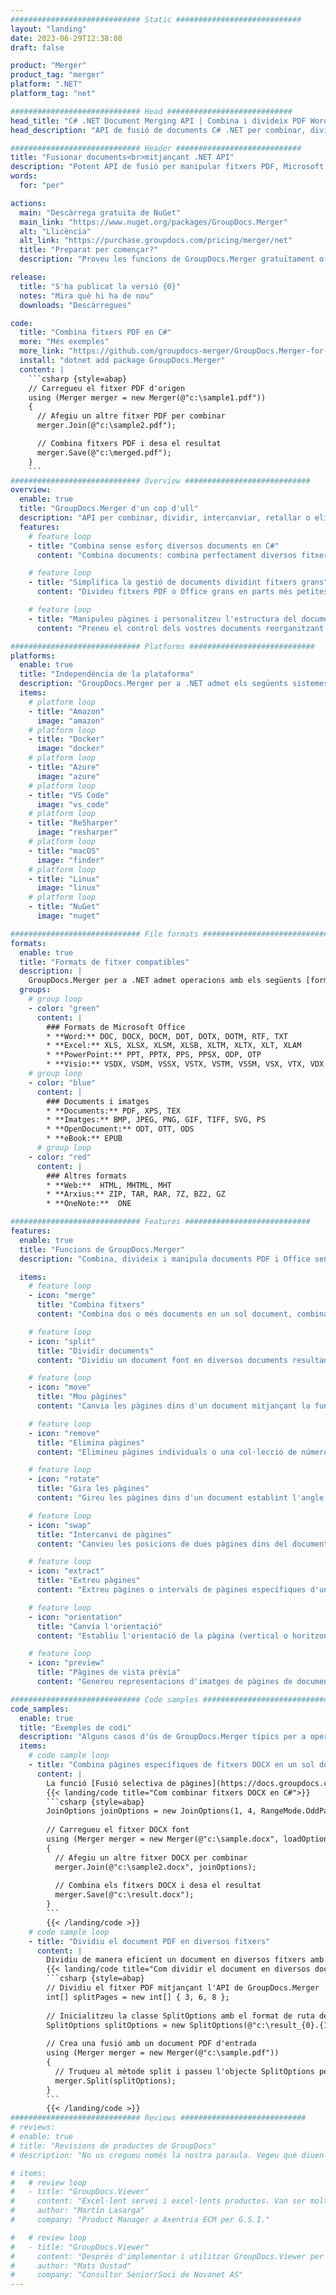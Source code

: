 ```yaml
---
############################# Static ############################
layout: "landing"
date: 2023-06-29T12:38:08
draft: false

product: "Merger"
product_tag: "merger"
platform: ".NET"
platform_tag: "net"

############################# Head ############################
head_title: "C# .NET Document Merging API | Combina i divideix PDF Word Excel EPUB"
head_description: "API de fusió de documents C# .NET per combinar, dividir, intercanviar o eliminar pàgines de documents de PDF, Microsoft Word, Excel, presentacions, Visio i formats d'imatge."

############################# Header ############################
title: "Fusionar documents<br>mitjançant .NET API"
description: "Potent API de fusió per manipular fitxers PDF, Microsoft Office, HTML i imatges."
words:
  for: "per"

actions:
  main: "Descàrrega gratuïta de NuGet"
  main_link: "https://www.nuget.org/packages/GroupDocs.Merger"
  alt: "Llicència"
  alt_link: "https://purchase.groupdocs.com/pricing/merger/net"
  title: "Preparat per començar?"
  description: "Proveu les funcions de GroupDocs.Merger gratuïtament o sol·liciteu una llicència"

release:
  title: "S'ha publicat la versió {0}"
  notes: "Mira què hi ha de nou"
  downloads: "Descàrregues"

code:
  title: "Combina fitxers PDF en C#"
  more: "Més exemples"
  more_link: "https://github.com/groupdocs-merger/GroupDocs.Merger-for-.NET"
  install: "dotnet add package GroupDocs.Merger"
  content: |
    ```csharp {style=abap}   
    // Carregueu el fitxer PDF d'origen
    using (Merger merger = new Merger(@"c:\sample1.pdf"))
    {
      // Afegiu un altre fitxer PDF per combinar
      merger.Join(@"c:\sample2.pdf");

      // Combina fitxers PDF i desa el resultat
      merger.Save(@"c:\merged.pdf");
    }
    ```
############################# Overview ############################
overview:
  enable: true
  title: "GroupDocs.Merger d'un cop d'ull"
  description: "API per combinar, dividir, intercanviar, retallar o eliminar documents, diapositives i diagrames en aplicacions .NET"
  features:
    # feature loop
    - title: "Combina sense esforç diversos documents en C#"
      content: "Combina documents: combina perfectament diversos fitxers PDF i Office en un sol document, amb suport per a una àmplia gamma de formats. GroupDocs.Merger per a .NET fa que la fusió de documents sigui ràpida i sense problemes."

    # feature loop
    - title: "Simplifica la gestió de documents dividint fitxers grans"
      content: "Divideu fitxers PDF o Office grans en parts més petites i més manejables amb facilitat. GroupDocs.Merger per a .NET us permet dividir documents en funció de pàgines, intervals específics o fins i tot extreure pàgines individuals sense esforç."

    # feature loop
    - title: "Manipuleu pàgines i personalitzeu l'estructura del document: reordena, intercanvia o elimina"
      content: "Preneu el control dels vostres documents reorganitzant les pàgines, eliminant pàgines no desitjades o afegint-ne de noves. GroupDocs.Merger per a .NET us permet manipular l'estructura del document, la qual cosa us permet personalitzar i adaptar els vostres fitxers segons les vostres necessitats específiques."

############################# Platforms ############################
platforms:
  enable: true
  title: "Independència de la plataforma"
  description: "GroupDocs.Merger per a .NET admet els següents sistemes operatius, marcs i gestors de paquets"
  items:
    # platform loop
    - title: "Amazon"
      image: "amazon"
    # platform loop
    - title: "Docker"
      image: "docker"
    # platform loop
    - title: "Azure"
      image: "azure"
    # platform loop
    - title: "VS Code"
      image: "vs_code"
    # platform loop
    - title: "ReSharper"
      image: "resharper"
    # platform loop
    - title: "macOS"
      image: "finder"
    # platform loop
    - title: "Linux"
      image: "linux"
    # platform loop
    - title: "NuGet"
      image: "nuget"

############################# File formats ############################
formats:
  enable: true
  title: "Formats de fitxer compatibles"
  description: |
    GroupDocs.Merger per a .NET admet operacions amb els següents [formats de fitxer de document](https://docs.groupdocs.com/merger/net/supported-document-formats/).
  groups:
    # group loop
    - color: "green"
      content: |
        ### Formats de Microsoft Office
        * **Word:** DOC, DOCX, DOCM, DOT, DOTX, DOTM, RTF, TXT
        * **Excel:** XLS, XLSX, XLSM, XLSB, XLTM, XLTX, XLT, XLAM
        * **PowerPoint:** PPT, PPTX, PPS, PPSX, ODP, OTP
        * **Visio:** VSDX, VSDM, VSSX, VSTX, VSTM, VSSM, VSX, VTX, VDX
    # group loop
    - color: "blue"
      content: |
        ### Documents i imatges
        * **Documents:** PDF, XPS, TEX
        * **Imatges:** BMP, JPEG, PNG, GIF, TIFF, SVG, PS
        * **OpenDocument:** ODT, OTT, ODS
        * **eBook:** EPUB
      # group loop
    - color: "red"
      content: |
        ### Altres formats
        * **Web:**  HTML, MHTML, MHT
        * **Arxius:** ZIP, TAR, RAR, 7Z, BZ2, GZ
        * **OneNote:**  ONE

############################# Features ############################
features:
  enable: true
  title: "Funcions de GroupDocs.Merger"
  description: "Combina, divideix i manipula documents PDF i Office sense problemes"

  items:
    # feature loop
    - icon: "merge"
      title: "Combina fitxers"
      content: "Combina dos o més documents en un sol document, combinant pàgines específiques o intervals de pàgines de diversos documents font."

    # feature loop
    - icon: "split"
      title: "Dividir documents"
      content: "Dividiu un document font en diversos documents resultants mitjançant l'operació de dividir."

    # feature loop
    - icon: "move"
      title: "Mou pàgines"
      content: "Canvia les pàgines dins d'un document mitjançant la funció MovePage."

    # feature loop
    - icon: "remove"
      title: "Elimina pàgines"
      content: "Elimineu pàgines individuals o una col·lecció de números de pàgina específics del document font."

    # feature loop
    - icon: "rotate"
      title: "Gira les pàgines"
      content: "Gireu les pàgines dins d'un document establint l'angle de rotació a 90, 180 o 270 graus mitjançant l'operació Gira pàgines."

    # feature loop
    - icon: "swap"
      title: "Intercanvi de pàgines"
      content: "Canvieu les posicions de dues pàgines dins del document font, creant un document nou amb posicions de pàgina intercanviades."

    # feature loop
    - icon: "extract"
      title: "Extreu pàgines"
      content: "Extreu pàgines o intervals de pàgines específiques d'un document font, generant un document nou que conté només les pàgines seleccionades."

    # feature loop
    - icon: "orientation"
      title: "Canvia l'orientació"
      content: "Establiu l'orientació de la pàgina (vertical o horitzontal) per a pàgines específiques o totes del document mitjançant l'operació Canvi d'orientació."

    # feature loop
    - icon: "preview"
      title: "Pàgines de vista prèvia"
      content: "Genereu representacions d'imatges de pàgines de documents per entendre millor el contingut i l'estructura. Feu visualitzacions prèvies de totes les pàgines o només de pàgines específiques."

############################# Code samples ############################
code_samples:
  enable: true
  title: "Exemples de codi"
  description: "Alguns casos d'ús de GroupDocs.Merger típics per a operacions .NET"
  items:
    # code sample loop
    - title: "Combina pàgines específiques de fitxers DOCX en un sol document"
      content: |
        La funció [Fusió selectiva de pàgines](https://docs.groupdocs.com/merger/net/merge-pages-from-various-documents/) us permet extreure i combinar només el contingut desitjat de cada fitxer. Aquí teniu un exemple de com aconseguir una fusió selectiva de pàgines amb C#:
        {{< landing/code title="Com combinar fitxers DOCX en C#">}}
        ```csharp {style=abap}   
        JoinOptions joinOptions = new JoinOptions(1, 4, RangeMode.OddPages);
        
        // Carregueu el fitxer DOCX font
        using (Merger merger = new Merger(@"c:\sample.docx", loadOptions))
        {
          // Afegiu un altre fitxer DOCX per combinar
          merger.Join(@"c:\sample2.docx", joinOptions);
          
          // Combina els fitxers DOCX i desa el resultat
          merger.Save(@"c:\result.docx");
        }
        ```
        {{< /landing/code >}}
    # code sample loop
    - title: "Dividiu el document PDF en diversos fitxers"
      content: |
        Dividiu de manera eficient un document en diversos fitxers amb la funció [Dividir document](https://docs.groupdocs.com/merger/net/split-document/) que simplifica el procés de gestió i extracció de seccions o pàgines específiques de documents grans. Us permet dividir els documents en parts més petites en funció de diversos criteris: per rang de pàgines, per pàgines inicials/finals, per números de pàgina parell/parell, etc.
        {{< landing/code title="Com dividir el document en diversos documents de diverses pàgines">}}
        ```csharp {style=abap}   
        // Dividiu el fitxer PDF mitjançant l'API de GroupDocs.Merger
        int[] splitPages = new int[] { 3, 6, 8 };
        
        // Inicialitzeu la classe SplitOptions amb el format de ruta dels fitxers de sortida
        SplitOptions splitOptions = new SplitOptions(@"c:\result_{0}.{1}", splitPages, SplitMode.Interval);
        
        // Crea una fusió amb un document PDF d'entrada
        using (Merger merger = new Merger(@"c:\sample.pdf"))
        {
          // Truqueu al mètode split i passeu l'objecte SplitOptions per desar els documents resultants
          merger.Split(splitOptions);
        }  
        ```
        {{< /landing/code >}}
############################# Reviews ############################
# reviews:
# enable: true
# title: "Revisions de productes de GroupDocs"
# description: "No us cregueu només la nostra paraula. Vegeu què diuen altres desenvolupadors sobre les nostres API"

# items:
#   # review loop
#   - title: "GroupDocs.Viewer"
#     content: "Excel·lent servei i excel·lents productes. Van ser molt útils i sensibles durant el procés d'implementació de GroupDocs.Viewer per a .NET, no els podem recomanar prou."
#     author: "Martín Lasarga"
#     company: "Product Manager a Axentria ECM per G.S.I."

#   # review loop
#   - title: "GroupDocs.Viewer"
#     content: "Després d'implementar i utilitzar GroupDocs.Viewer per a .NET al projecte, sembla que funciona molt bé. He provat amb molts documents i fins ara tot va bé. Tot el que hi he llançat es mostra molt bé i es veu tan bé com ho faria en un visualitzador de PDF o MS Word."
#     author: "Mats Oustad"
#     company: "Consultor Sènior/Soci de Novanet AS"
---
```

